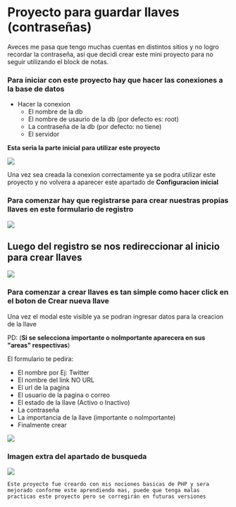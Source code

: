 # Proyecto para guardar llaves (contraseñas)

Aveces me pasa que tengo muchas cuentas en distintos sitios y no logro recordar la contraseña, asi que decidi crear este mini proyecto para no seguir utilizando el block de notas.

### Para iniciar con este proyecto hay que hacer las conexiones a la base de datos

* Hacer la conexion
    * El nombre de la db
    * El nombre de usaurio de la db (por defecto es: root)
    * La contraseña de la db (por defecto: no tiene)
    * El servidor

**Esta seria la parte inicial para utilizar este proyecto**

![](https://i.postimg.cc/66fhhwST/11.png)

Una vez sea creada la conexion correctamente ya se podra utilizar este proyecto y no volvera a aparecer este apartado de **Configuracion inicial**

### Para comenzar hay que registrarse para crear nuestras propias llaves en este formulario de registro

![](https://i.postimg.cc/X7g7JBtQ/Captura4.png)

## Luego del registro se nos redireccionar al inicio para crear llaves

![](https://i.postimg.cc/5tytD97p/Captura.png)

### Para comenzar a crear llaves es tan simple como hacer click en el boton de **Crear nueva llave**

Una vez el modal este visible ya se podran ingresar datos para la creacion de la llave

PD: (**Si se selecciona importante o noImportante aparecera en sus "areas" respectivas**)

El formulario te pedira:

* El nombre por Ej: Twitter
* El nombre del link NO URL
* El url de la pagina
* El usuario de la pagina o correo
* El estado de la llave (Activo o Inactivo)
* La contraseña
* La importancia de la llave (importante o noImportante)
* Finalmente crear

![](https://i.postimg.cc/QN1d2ymL/Captura1.png)

### Imagen extra del apartado de busqueda

![](https://i.postimg.cc/brxY1ZrY/Captura2.png)

    Este proyecto fue creardo con mis nociones basicas de PHP y sera mejorado conforme este aprendiendo mas, puede que tenga malas practicas este proyecto pero se corregirán en futuras versiones 